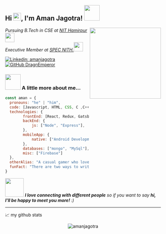 <h2> Hi <img src="https://media.giphy.com/media/hvRJCLFzcasrR4ia7z/giphy.gif" width="25px">, I'm Aman Jagotra! <img src="https://media.giphy.com/media/mGcNjsfWAjY5AEZNw6/giphy.gif" width="50"></h2>
<img align='right' src="https://tenor.com/view/coding-gif-24297652" width="230">
<p><em>Pursuing B.Tech in CSE at <a href="http://nith.ac.in">NIT Hamirpur</a><img src="https://media3.giphy.com/media/LNk9FZTBjbCSlaxsQ0/giphy.gif" width="30"></br>Executive Member at <a href="https://www.specnith.com">SPEC NITH.</a><img src="https://media.giphy.com/media/WUlplcMpOCEmTGBtBW/giphy.gif" width="30"> 
</em></p>

[![Linkedin: amanjagotra](https://img.shields.io/badge/-amanjagotra-blue?style=flat-square&logo=Linkedin&logoColor=white&link=https://www.linkedin.com/in/aman-jagotra-26bb38207/?originalSubdomain=in)](https://www.linkedin.com/in/aman-jagotra-26bb38207/?originalSubdomain=in)
[![GitHub DragnEmperor](https://img.shields.io/github/followers/thaiane?label=follow&style=social)](https://github.com/DragnEmperor)

### <img src="https://media.giphy.com/media/VgCDAzcKvsR6OM0uWg/giphy.gif" width="50"> A little more about me...

```javascript
const aman = {
  pronouns: "he" | "him",
  code: [Javascript, HTML, CSS, C ,C++ ],
  technologies: {
        frontEnd: [React, Redux, Gatsby, TailwindCSS],
        backEnd: {
            js: ["Node", "Express"],
        },
        mobileApp: {
            native: ["Android Development"]
        },
        databases: ["mongo", "MySql"],
        misc: ["Firebase"]
  },
  otherAlias: "A casual gamer who loves to play multiplayer FPS Games like Valorant and PUBG PC"
  funFact: "There are two ways to write error-free programs; only the third one works"
}
```

<img src="https://media.giphy.com/media/LnQjpWaON8nhr21vNW/giphy.gif" width="60"> <em><b>I love connecting with different people</b> so if you want to say <b>hi, I'll be happy to meet you more!</b> :)</em>

---

📈 my github stats
  
<p align="center"> <img src="https://github-readme-stats.vercel.app/api?username=dragnemperor&show_icons=true&theme=gotham" alt="amanjagotra" />
